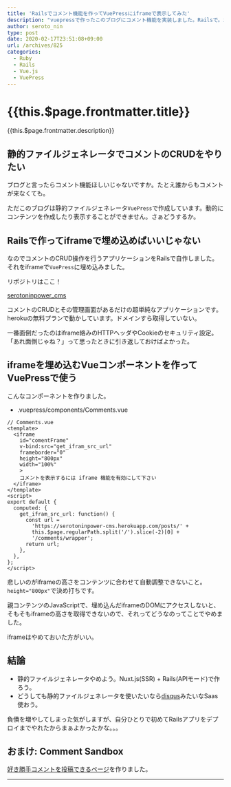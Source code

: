 ```yaml
---
title: 'Railsでコメント機能を作ってVuePressにiframeで表示してみた'
description: "vuepressで作ったこのブログにコメント機能を実装しました。Railsで。iframeで。その作業メモ。"
author: seroto_nin
type: post
date: 2020-02-17T23:51:08+09:00
url: /archives/825
categories:
  - Ruby
  - Rails
  - Vue.js
  - VuePress
---
```


# {{this.$page.frontmatter.title}}

<Date/><CategoriesPerPost/>

{{this.$page.frontmatter.description}}

<!--more-->

## 静的ファイルジェネレータでコメントのCRUDをやりたい

ブログと言ったらコメント機能ほしいじゃないですか。たとえ誰からもコメントが来なくても。

ただこのブログは静的ファイルジェネレータ`VuePress`で作成しています。動的にコンテンツを作成したり表示することができません。さぁどうするか。

## Railsで作ってiframeで埋め込めばいいじゃない

なのでコメントのCRUD操作を行うアプリケーションをRailsで自作しました。それをiframeで`VuePress`に埋め込みました。

リポジトリはここ！

[serotoninpower_cms](https://github.com/uda-cha/serotoninpower_cms)

コメントのCRUDとその管理画面があるだけの超単純なアプリケーションです。herokuの無料プランで動かしています。ドメインすら取得していない。

一番面倒だったのはiframe絡みのHTTPヘッダやCookieのセキュリティ設定。「あれ面倒じゃね？」って思ったときに引き返しておけばよかった。

## iframeを埋め込むVueコンポーネントを作ってVuePressで使う

こんなコンポーネントを作りました。

* .vuepress/components/Comments.vue

```vue
// Comments.vue
<template>
  <iframe
    id="comentFrame"
    v-bind:src="get_ifram_src_url"
    frameborder="0"
    height="800px"
    width="100%"
    >
    コメントを表示するには iframe 機能を有効にして下さい
  </iframe>
</template>
<script>
export default {
  computed: {
    get_ifram_src_url: function() {
      const url =
        'https://serotoninpower-cms.herokuapp.com/posts/' +
        this.$page.regularPath.split('/').slice(-2)[0] +
        '/comments/wrapper';
      return url;
    },
  },
};
</script>
```

悲しいのがiframeの高さをコンテンツに合わせて自動調整できないこと。`height="800px"`で決め打ちです。

親コンテンツのJavaScriptで、埋め込んだiframeのDOMにアクセスしないと、そもそもiframeの高さを取得できないので、それってどうなのってことでやめました。

iframeはやめておいた方がいい。

## 結論

* 静的ファイルジェネレータやめよう。Nuxt.js(SSR) + Rails(APIモード)で作ろう。
* どうしても静的ファイルジェネレータを使いたいなら[disqus](https://disqus.com/)みたいなSaas使おう。

負債を増やしてしまった気がしますが、自分ひとりで初めてRailsアプリをデプロイまでやれたからまぁよかったかな。。。

## おまけ: Comment Sandbox

[好き勝手コメントを投稿できるページ](/archives/sandbox/)を作りました。

---

<Comments />

